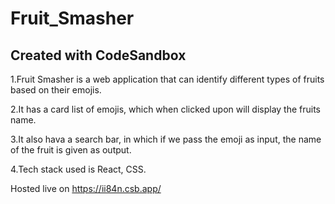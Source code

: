# Fruit_Smasher
## Created with CodeSandbox

  1.Fruit Smasher is a web application that can identify different types of fruits based on their emojis.

  2.It has a card list of emojis, which when clicked upon will display the fruits name.

  3.It also hava a search bar, in which if we pass the emoji as input, the name of the fruit is given as output.

  4.Tech stack used is React, CSS.

Hosted live on https://ii84n.csb.app/
